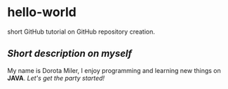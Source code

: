# hello-world
short GitHub tutorial on GitHub repository creation.
## *Short description on myself*
My name is Dorota Miler, I enjoy programming and learning new things on **JAVA**. 
*Let's get the party started!*
